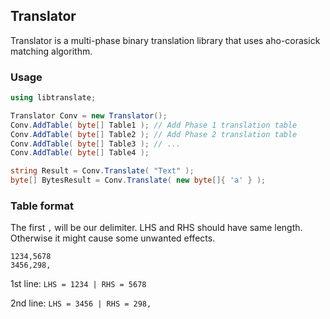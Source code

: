 ## Translator
Translator is a multi-phase binary translation library that uses aho-corasick matching algorithm.

### Usage
```csharp
using libtranslate;

Translator Conv = new Translator();
Conv.AddTable( byte[] Table1 ); // Add Phase 1 translation table
Conv.AddTable( byte[] Table2 ); // Add Phase 2 translation table
Conv.AddTable( byte[] Table3 ); // ...
Conv.AddTable( byte[] Table4 );

string Result = Conv.Translate( "Text" );
byte[] BytesResult = Conv.Translate( new byte[]{ 'a' } );
```

### Table format
The first `,` will be our delimiter. LHS and RHS should have same length. Otherwise it might cause some unwanted effects.
```
1234,5678
3456,298,
```

1st line: `LHS = 1234 | RHS = 5678`

2nd line: `LHS = 3456 | RHS = 298,`
